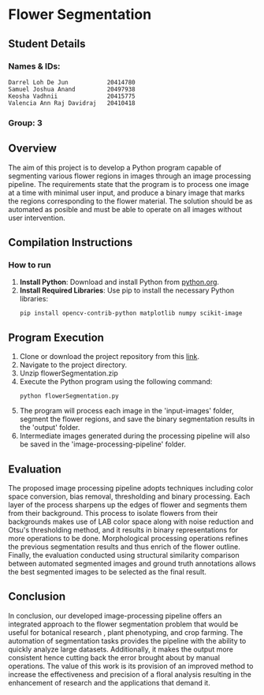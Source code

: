 # Flower Segmentation

## Student Details
### Names & IDs:
```
Darrel Loh De Jun           20414780
Samuel Joshua Anand         20497938
Keosha Vadhnii              20415775
Valencia Ann Raj Davidraj   20410418
```
### Group: 3


## Overview
The aim of this project is to develop a Python program capable of segmenting various flower regions in images through an image processing pipeline. The requirements state that the program is to process one image at a time with minimal user input, and produce a binary image that marks the regions corresponding to the flower material. The solution should be as automated as posible and must be able to operate on all images without user intervention.


## Compilation Instructions
### How to run
1. **Install Python**: Download and install Python from [python.org](https://www.python.org/).
2. **Install Required Libraries**: Use pip to install the necessary Python libraries:
   ```
   pip install opencv-contrib-python matplotlib numpy scikit-image
   ```


## Program Execution
1. Clone or download the project repository from this [link](https://github.com/dalodeju/Image-Processing-Group-3.git).
2. Navigate to the project directory.
3. Unzip flowerSegmentation.zip
4. Execute the Python program using the following command:
   ```
   python flowerSegmentation.py
   ```
5. The program will process each image in the 'input-images' folder, segment the flower regions, and save the binary segmentation results in the 'output' folder.
6. Intermediate images generated during the processing pipeline will also be saved in the 'image-processing-pipeline' folder.


## Evaluation
The proposed image processing pipeline adopts techniques including color space conversion, bias removal, thresholding and binary processing. Each layer of the process sharpens up the edges of flower and segments them from their background. This process to isolate flowers from their backgrounds makes use of LAB color space along with noise reduction and Otsu's thresholding method, and it results in binary representations for more operations to be done. Morphological processing operations refines the previous segmentation results and thus enrich of the flower outline. Finally, the evaluation conducted using structural similarity comparison between automated segmented images and ground truth annotations allows the best segmented images to be selected as the final result. 

## Conclusion
In conclusion, our developed image-processing pipeline offers an integrated approach to the flower segmentation problem that would be useful for botanical research , plant phenotyping, and crop farming. The automation of segmentation tasks provides the pipeline with the ability to quickly analyze large datasets. Additionally, it makes the output more consistent hence cutting back the error brought about by manual operations. The value of this work is its provision of an improved method to increase the effectiveness and precision of a floral analysis resulting in the enhancement of research and the applications that demand it.
